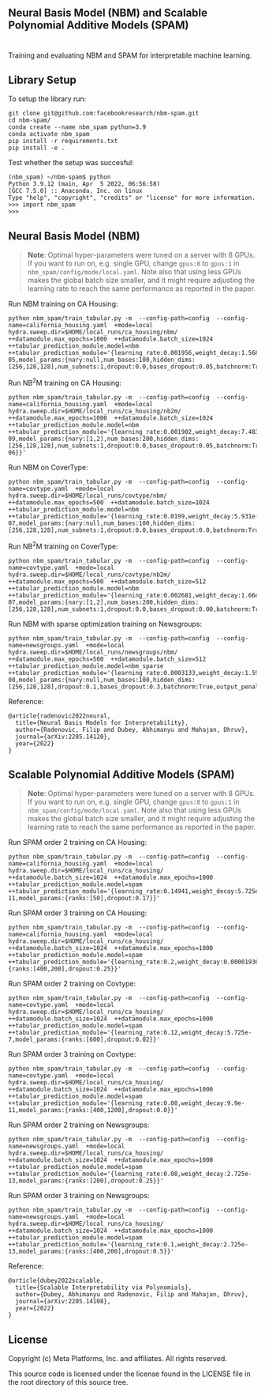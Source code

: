 ## **Neural Basis Model (NBM) and Scalable Polynomial Additive Models (SPAM)**
#

Training and evaluating NBM and SPAM for interpretable machine learning.

## Library Setup

To setup the library run:
```
git clone git@github.com:facebookresearch/nbm-spam.git
cd nbm-spam/
conda create --name nbm_spam python=3.9
conda activate nbm_spam
pip install -r requirements.txt
pip install -e .
```

Test whether the setup was succesful:
```
(nbm_spam) ~/nbm-spam$ python
Python 3.9.12 (main, Apr  5 2022, 06:56:58)
[GCC 7.5.0] :: Anaconda, Inc. on linux
Type "help", "copyright", "credits" or "license" for more information.
>>> import nbm_spam
>>>
```

## Neural Basis Model (NBM)

> **Note**: Optimal hyper-parameters were tuned on a server with 8 GPUs. If you want to run on, e.g. single GPU, change `gpus:8` to `gpus:1` in `nbm_spam/config/mode/local.yaml`. Note also that using less GPUs makes the global batch size smaller, and it might require adjusting the learning rate to reach the same performance as reported in the paper.

Run NBM training on CA Housing:
```
python nbm_spam/train_tabular.py -m  --config-path=config  --config-name=california_housing.yaml  +mode=local  hydra.sweep.dir=$HOME/local_runs/ca_housing/nbm/  ++datamodule.max_epochs=1000  ++datamodule.batch_size=1024  ++tabular_prediction_module.model=nbm  ++tabular_prediction_module='{learning_rate:0.001956,weight_decay:1.568e-05,model_params:{nary:null,num_bases:100,hidden_dims:[256,128,128],num_subnets:1,dropout:0.0,bases_dropout:0.05,batchnorm:True,output_penalty:0.0001439}}'
```

Run NB<sup>2</sup>M training on CA Housing:
```
python nbm_spam/train_tabular.py -m  --config-path=config  --config-name=california_housing.yaml  +mode=local  hydra.sweep.dir=$HOME/local_runs/ca_housing/nb2m/  ++datamodule.max_epochs=1000  ++datamodule.batch_size=1024  ++tabular_prediction_module.model=nbm  ++tabular_prediction_module='{learning_rate:0.001902,weight_decay:7.483e-09,model_params:{nary:[1,2],num_bases:200,hidden_dims:[256,128,128],num_subnets:1,dropout:0.0,bases_dropout:0.05,batchnorm:True,output_penalty:1.778e-06}}'
```

Run NBM on CoverType:
```
python nbm_spam/train_tabular.py -m  --config-path=config  --config-name=covtype.yaml  +mode=local  hydra.sweep.dir=$HOME/local_runs/covtype/nbm/  ++datamodule.max_epochs=500  ++datamodule.batch_size=1024  ++tabular_prediction_module.model=nbm  ++tabular_prediction_module='{learning_rate:0.0199,weight_decay:5.931e-07,model_params:{nary:null,num_bases:100,hidden_dims:[256,128,128],num_subnets:1,dropout:0.0,bases_dropout:0.0,batchnorm:True,output_penalty:0.05533}}'
```

Run NB<sup>2</sup>M training on CoverType:
```
python nbm_spam/train_tabular.py -m  --config-path=config  --config-name=covtype.yaml  +mode=local  hydra.sweep.dir=$HOME/local_runs/covtype/nb2m/  ++datamodule.max_epochs=500  ++datamodule.batch_size=512  ++tabular_prediction_module.model=nbm  ++tabular_prediction_module='{learning_rate:0.002681,weight_decay:1.66e-07,model_params:{nary:[1,2],num_bases:200,hidden_dims:[256,128,128],num_subnets:1,dropout:0.0,bases_dropout:0.00,batchnorm:True,output_penalty:0.001545}}'
```

Run NBM with sparse optimization training on Newsgroups:
```
python nbm_spam/train_tabular.py -m  --config-path=config  --config-name=newsgroups.yaml  +mode=local  hydra.sweep.dir=$HOME/local_runs/newsgroups/nbm/  ++datamodule.max_epochs=500  ++datamodule.batch_size=512  ++tabular_prediction_module.model=nbm_sparse  ++tabular_prediction_module='{learning_rate:0.0003133,weight_decay:1.593e-08,model_params:{nary:null,num_bases:100,hidden_dims:[256,128,128],dropout:0.1,bases_dropout:0.3,batchnorm:True,output_penalty:4.578,nary_ignore_input:0.0}}'
```

Reference:
```
@article{radenovic2022neural,
  title={Neural Basis Models for Interpretability},
  author={Radenovic, Filip and Dubey, Abhimanyu and Mahajan, Dhruv},
  journal={arXiv:2205.14120},
  year={2022}
}
```

## Scalable Polynomial Additive Models (SPAM)

> **Note**: Optimal hyper-parameters were tuned on a server with 8 GPUs. If you want to run on, e.g. single GPU, change `gpus:8` to `gpus:1` in `nbm_spam/config/mode/local.yaml`. Note also that using less GPUs makes the global batch size smaller, and it might require adjusting the learning rate to reach the same performance as reported in the paper.


Run SPAM order 2 training on CA Housing:
```
python nbm_spam/train_tabular.py -m  --config-path=config  --config-name=california_housing.yaml  +mode=local  hydra.sweep.dir=$HOME/local_runs/ca_housing/  ++datamodule.batch_size=1024  ++datamodule.max_epochs=1000  ++tabular_prediction_module.model=spam  ++tabular_prediction_module='{learning_rate:0.14941,weight_decay:5.725e-11,model_params:{ranks:[50],dropout:0.17}}'
```

Run SPAM order 3 training on CA Housing:
```
python nbm_spam/train_tabular.py -m  --config-path=config  --config-name=california_housing.yaml  +mode=local  hydra.sweep.dir=$HOME/local_runs/ca_housing/  ++datamodule.batch_size=1024  ++datamodule.max_epochs=1000  ++tabular_prediction_module.model=spam  ++tabular_prediction_module='{learning_rate:0.2,weight_decay:0.00001936,model_params:{ranks:[400,200],dropout:0.25}}'
```

Run SPAM order 2 training on Covtype:
```
python nbm_spam/train_tabular.py -m  --config-path=config  --config-name=covtype.yaml  +mode=local  hydra.sweep.dir=$HOME/local_runs/ca_housing/  ++datamodule.batch_size=1024  ++datamodule.max_epochs=1000  ++tabular_prediction_module.model=spam  ++tabular_prediction_module='{learning_rate:0.12,weight_decay:5.725e-7,model_params:{ranks:[600],dropout:0.02}}'
```

Run SPAM order 3 training on Covtype:
```
python nbm_spam/train_tabular.py -m  --config-path=config  --config-name=covtype.yaml  +mode=local  hydra.sweep.dir=$HOME/local_runs/ca_housing/  ++datamodule.batch_size=1024  ++datamodule.max_epochs=1000  ++tabular_prediction_module.model=spam  ++tabular_prediction_module='{learning_rate:0.08,weight_decay:9.9e-11,model_params:{ranks:[400,1200],dropout:0.0}}'
```

Run SPAM order 2 training on Newsgroups:
```
python nbm_spam/train_tabular.py -m  --config-path=config  --config-name=newsgroups.yaml  +mode=local  hydra.sweep.dir=$HOME/local_runs/ca_housing/  ++datamodule.batch_size=1024  ++datamodule.max_epochs=1000  ++tabular_prediction_module.model=spam  ++tabular_prediction_module='{learning_rate:0.08,weight_decay:2.725e-13,model_params:{ranks:[200],dropout:0.25}}'
```

Run SPAM order 3 training on Newsgroups:
```
python nbm_spam/train_tabular.py -m  --config-path=config  --config-name=newsgroups.yaml  +mode=local  hydra.sweep.dir=$HOME/local_runs/ca_housing/  ++datamodule.batch_size=1024  ++datamodule.max_epochs=1000  ++tabular_prediction_module.model=spam  ++tabular_prediction_module='{learning_rate:0.1,weight_decay:2.725e-13,model_params:{ranks:[400,200],dropout:0.5}}'
```

Reference:
```
@article{dubey2022scalable,
  title={Scalable Interpretability via Polynomials},
  author={Dubey, Abhimanyu and Radenovic, Filip and Mahajan, Dhruv},
  journal={arXiv:2205.14108},
  year={2022}
}
```

## License
Copyright (c) Meta Platforms, Inc. and affiliates.
All rights reserved.

This source code is licensed under the license found in the
LICENSE file in the root directory of this source tree.
